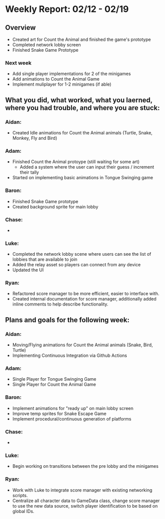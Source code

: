# Weekly Report: 02/12 - 02/19

## Overview
- Created art for Count the Animal and finished the game's prototype
- Completed network lobby screen
- Finished Snake Game Prototype

### Next week
- Add single player implementations for 2 of the minigames
- Add animations to Count the Animal Game
- Implement muliplayer for 1-2 minigames (if able)

## What you did, what worked, what you laerned, where you had trouble, and where you are stuck:
### Aidan: 
- Created Idle animations for Count the Animal animals (Turtle, Snake, Monkey, Fly and Bird)
### Adam:
- Finished Count the Animal protoype (still waiting for some art)
  - Added a system where the user can input their guess / increment their tally
- Started on implementing basic animations in Tongue Swinging game
### Baron:
- Finished Snake Game prototype
- Created background sprite for main lobby
### Chase:
- 
### Luke:
- Completed the network lobby scene where users can see the list of lobbies that are available to join
- Added the relay asset so players can connect from any device 
- Updated the UI 
### Ryan:
- Refactored score manager to be more efficient, easier to interface with.
- Created internal documentation for score manager, additionally added inline comments to help describe functionality.


## Plans and goals for the following week:
### Aidan:
- Moving/Flying animations for Count the Animal animals (Snake, Bird, Turtle)
- Implementing Continuous Integration via Github Actions
### Adam:
- Single Player for Tongue Swinging Game
- Single Player for Count the Animal Game
### Baron:
- Implement animations for "ready up" on main lobby screen
- Improve temp sprites for Snake Escape Game
- Implement procedural/continuous generation of platforms
### Chase:
- 
### Luke:
- Begin working on transitions between the pre lobby and the minigames
### Ryan:
- Work with Luke to integrate score manager with existing networking scripts.
- Centralize all character data to GameData class, change score manager to use the new data source, switch player identification to be based on global IDs.
